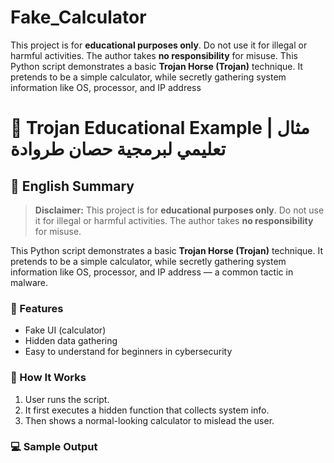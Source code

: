 # Fake_Calculator
This project is for **educational purposes only**. Do not use it for illegal or harmful activities. The author takes **no responsibility** for misuse.  This Python script demonstrates a basic **Trojan Horse (Trojan)** technique. It pretends to be a simple calculator, while secretly gathering system information like OS, processor, and IP address 
# 🐍 Trojan Educational Example | مثال تعليمي لبرمجية حصان طروادة

## 🔐 English Summary

> **Disclaimer:** This project is for **educational purposes only**. Do not use it for illegal or harmful activities. The author takes **no responsibility** for misuse.

This Python script demonstrates a basic **Trojan Horse (Trojan)** technique. It pretends to be a simple calculator, while secretly gathering system information like OS, processor, and IP address — a common tactic in malware.

### 🎯 Features

- Fake UI (calculator)
- Hidden data gathering
- Easy to understand for beginners in cybersecurity

### 📂 How It Works

1. User runs the script.
2. It first executes a hidden function that collects system info.
3. Then shows a normal-looking calculator to mislead the user.

### 💻 Sample Output


